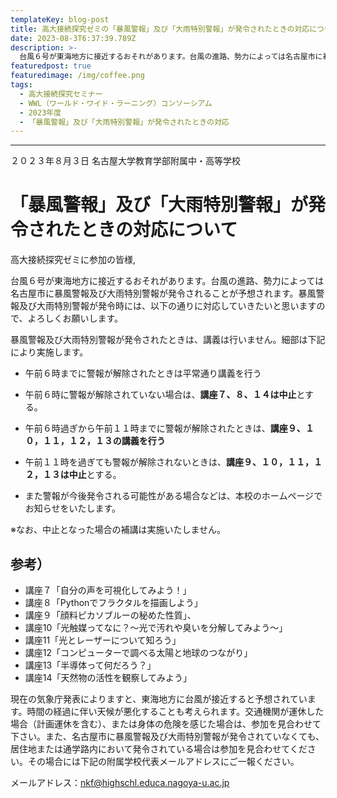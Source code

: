 ```yaml
---
templateKey: blog-post
title: 高大接続探究ゼミの「暴風警報」及び「大雨特別警報」が発令されたときの対応について
date: 2023-08-3T6:37:39.789Z
description: >-
  台風６号が東海地方に接近するおそれがあります。台風の進路、勢力によっては名古屋市に暴風警報及び大雨特別警報が発令されることが予想されます。暴風警報及び大雨特別警報が発令時には、以下の通りに対応していきたいと思いますので、よろしくお願いします。
featuredpost: true
featuredimage: /img/coffee.png
tags:
  - 高大接続探究セミナー
  - WWL（ワールド・ワイド・ラーニング）コンソーシアム
  - 2023年度
  - 「暴風警報」及び「大雨特別警報」が発令されたときの対応
---
```


---

２０２３年８月３日
名古屋大学教育学部附属中・高等学校

# 「暴風警報」及び「大雨特別警報」が発令されたときの対応について

高大接続探究ゼミに参加の皆様,

台風６号が東海地方に接近するおそれがあります。台風の進路、勢力によっては名古屋市に暴風警報及び大雨特別警報が発令されることが予想されます。暴風警報及び大雨特別警報が発令時には、以下の通りに対応していきたいと思いますので、よろしくお願いします。

暴風警報及び大雨特別警報が発令されたときは、講義は行いません。細部は下記により実施します。

- 午前６時までに警報が解除されたときは平常通り講義を行う
- 午前６時に警報が解除されていない場合は、**講座７、８、１４は中止**とする。

- 午前６時過ぎから午前１１時までに警報が解除されたときは、**講座９、１０，１１，１２，１３の講義を行う**
- 午前１１時を過ぎても警報が解除されないときは、**講座９、１０，１１，１２，１３は中止**とする。
- また警報が今後発令される可能性がある場合などは、本校のホームページでお知らせをいたします。

※なお、中止となった場合の補講は実施いたしません。

## 参考）

- 講座７「自分の声を可視化してみよう！」
- 講座８「Pythonでフラクタルを描画しよう」
- 講座９「顔料ピカソブルーの秘めた性質」、
- 講座10「光触媒ってなに？～光で汚れや臭いを分解してみよう～」
- 講座11「光とレーザーについて知ろう」
- 講座12「コンピューターで調べる太陽と地球のつながり」
- 講座13「半導体って何だろう？」
- 講座14「天然物の活性を観察してみよう」

現在の気象庁発表によりますと、東海地方に台風が接近すると予想されています。時間の経過に伴い天候が悪化することも考えられます。交通機関が運休した場合（計画運休を含む）、または身体の危険を感じた場合は、参加を見合わせて下さい。また、名古屋市に暴風警報及び大雨特別警報が発令されていなくても、居住地または通学路内において発令されている場合は参加を見合わせてください。その場合には下記の附属学校代表メールアドレスにご一報ください。

メールアドレス：nkf@highschl.educa.nagoya-u.ac.jp
